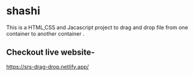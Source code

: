 # shashi
This is  a HTML,CSS and Jacascript project to drag and drop file from one container to another container .
## Checkout live website-
https://srs-drag-drop.netlify.app/

